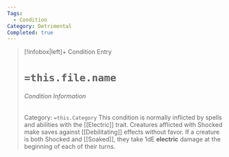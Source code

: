 ```yaml
---
Tags:
  - Condition
Category: Detrimental
Completed: true
---
```

> [!infobox|left]+ Condition Entry
> # `=this.file.name`
> ###### Condition Information
> Category: `=this.Category`
> This condition is normally inflicted by spells and abilities with the [[Electric]] trait. Creatures afflicted with Shocked make saves against [[Debilitating]] effects without favor. If a creature is both Shocked and [[Soaked]], they take 1dE **electric** damage at the beginning of each of their turns.